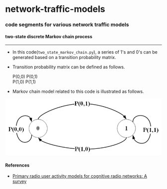 # network-traffic-models

### code segments for various network traffic models

#### two-state discrete Markov chain process

------------

- In this code(`two_state_markov_chain.py`), a series of 1's and 0's can be generated based on a transition probability matrix.
- Transition probability matrix can be defined as follows. 

    P(0,0)				P(0,1)<br>
    P(1,0)				P(1,1)

- Markov chain model related to this code is illustrated as follows.
<img src = "two_state_markov.png">

#### References
- [Primary radio user activity models for cognitive radio networks: A survey](https://www.sciencedirect.com/science/article/pii/S1084804514000848 "Primary radio user activity models for cognitive radio networks: A survey")
